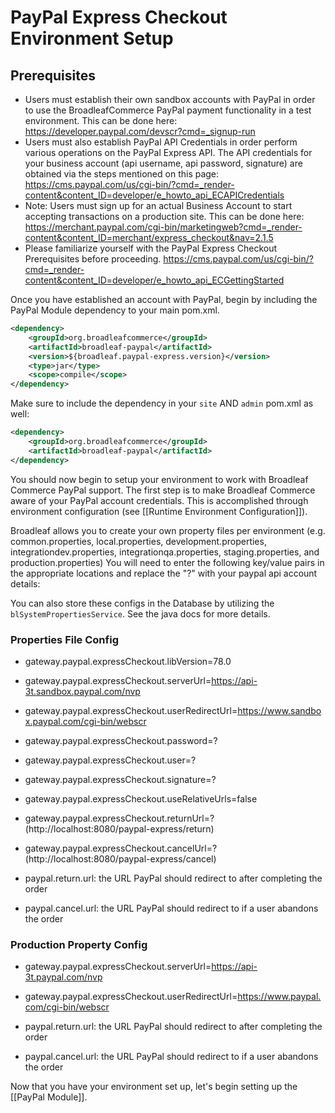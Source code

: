# PayPal Express Checkout Environment Setup

## Prerequisites

- Users must establish their own sandbox accounts with PayPal in order to use the BroadleafCommerce PayPal payment functionality in a test environment. This can be done here: https://developer.paypal.com/devscr?cmd=_signup-run
- Users must also establish PayPal API Credentials in order perform various operations on the PayPal Express API. The API credentials for your business account (api username, api password, signature) are obtained via the steps mentioned on this page: https://cms.paypal.com/us/cgi-bin/?cmd=_render-content&content_ID=developer/e_howto_api_ECAPICredentials
- Note: Users must sign up for an actual Business Account to start accepting transactions on a production site. This can be done here: https://merchant.paypal.com/cgi-bin/marketingweb?cmd=_render-content&content_ID=merchant/express_checkout&nav=2.1.5
- Please familiarize yourself with the PayPal Express Checkout Prerequisites before proceeding. https://cms.paypal.com/us/cgi-bin/?cmd=_render-content&content_ID=developer/e_howto_api_ECGettingStarted

Once you have established an account with PayPal, begin by including the PayPal Module dependency to your main pom.xml.

```xml
<dependency>
    <groupId>org.broadleafcommerce</groupId>
    <artifactId>broadleaf-paypal</artifactId>
    <version>${broadleaf.paypal-express.version}</version>
    <type>jar</type>
    <scope>compile</scope>
</dependency>
```

Make sure to include the dependency in your `site` AND `admin` pom.xml as well:

```xml
<dependency>
    <groupId>org.broadleafcommerce</groupId>
    <artifactId>broadleaf-paypal</artifactId>
</dependency>
```

You should now begin to setup your environment to work with Broadleaf Commerce PayPal support. The first step is to make Broadleaf Commerce aware of your PayPal account credentials. This is accomplished through environment configuration (see [[Runtime Environment Configuration]]).

Broadleaf allows you to create your own property files per environment (e.g. common.properties, local.properties, development.properties, integrationdev.properties, integrationqa.properties, staging.properties, and production.properties) 
You will need to enter the following key/value pairs in the appropriate locations and replace the "?" with your paypal api account details:

You can also store these configs in the Database by utilizing the `blSystemPropertiesService`. See the java docs for more details.

### Properties File Config
- gateway.paypal.expressCheckout.libVersion=78.0
- gateway.paypal.expressCheckout.serverUrl=https://api-3t.sandbox.paypal.com/nvp
- gateway.paypal.expressCheckout.userRedirectUrl=https://www.sandbox.paypal.com/cgi-bin/webscr
- gateway.paypal.expressCheckout.password=?
- gateway.paypal.expressCheckout.user=?
- gateway.paypal.expressCheckout.signature=?
- gateway.paypal.expressCheckout.useRelativeUrls=false
- gateway.paypal.expressCheckout.returnUrl=? (http://localhost:8080/paypal-express/return)
- gateway.paypal.expressCheckout.cancelUrl=? (http://localhost:8080/paypal-express/cancel)

- paypal.return.url: the URL PayPal should redirect to after completing the order
- paypal.cancel.url: the URL PayPal should redirect to if a user abandons the order

### Production Property Config
- gateway.paypal.expressCheckout.serverUrl=https://api-3t.paypal.com/nvp
- gateway.paypal.expressCheckout.userRedirectUrl=https://www.paypal.com/cgi-bin/webscr

- paypal.return.url: the URL PayPal should redirect to after completing the order
- paypal.cancel.url: the URL PayPal should redirect to if a user abandons the order

Now that you have your environment set up, let's begin setting up the [[PayPal Module]].
